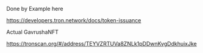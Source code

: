 
Done by Example here

https://developers.tron.network/docs/token-issuance


Actual GavrushaNFT

https://tronscan.org/#/address/TEYVZRTUVa8ZNLk1pDDwnKvgDdkhuixJke

